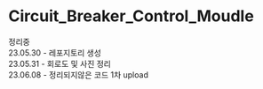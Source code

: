 # Circuit_Breaker_Control_Moudle
정리중<br>
23.05.30 - 레포지토리 생성 <br>
23.05.31 - 회로도 및 사진 정리<br>
23.06.08 - 정리되지않은 코드 1차 upload<br>


